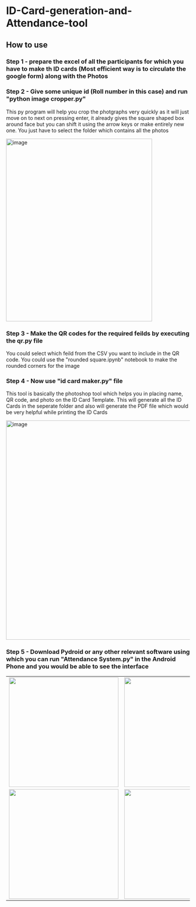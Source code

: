 # ID-Card-generation-and-Attendance-tool

## How to use

### Step 1 - prepare the excel of all the participants for which you have to make th ID cards (Most efficient way is to circulate the google form) along with the Photos 

### Step 2 - Give some unique id (Roll number in this case) and run "python image cropper.py"
This py program will help you crop the photgraphs very quickly as it will just move on to next on pressing enter, it already gives the square shaped box around face but you can shift it using the arrow keys or make entirely new one. You just have to select the folder which contains all the photos

<img width="400" height="500" alt="image" src="https://github.com/user-attachments/assets/11aed34c-bb52-4171-b6e6-f6849d97afd5" />


### Step 3 - Make the QR codes for the required feilds by executing the qr.py file
You could select which feild from the CSV you want to include in the QR code. You could use the "rounded square.ipynb" notebook to make the rounded corners for the image

### Step 4 - Now use "id card maker.py" file
This tool is basically the photoshop tool which helps you in placing name, QR code, and photo on the ID Card Template. This will generate all the ID Cards in the seperate folder and also will generate the PDF file which would be very helpful while printing the ID Cards

<img width="625" height="600" alt="image" src="https://github.com/user-attachments/assets/fd6bad9d-de8b-4afc-93be-050da892444a" />


### Step 5 - Download Pydroid or any other relevant software using which you can run "Attendance System.py" in the Android Phone and you would be able to see the interface

<table>
  <tr>
    <td><img src="https://github.com/user-attachments/assets/ce54faf4-aabb-4e5e-a74a-a08f3aa29b23" width="300"></td>
    <td><img src="https://github.com/user-attachments/assets/a5ec2b82-a508-449a-9914-6d2d5c19b802" width="300"></td>
    <td><img src="https://github.com/user-attachments/assets/57b313bf-2eba-4136-8605-489585163e44" width="300"></td>
  </tr>
  <tr>
    <td><img src="https://github.com/user-attachments/assets/b9878f8b-98cd-4167-9770-eee4867d912c" width="300"></td>
    <td><img src="https://github.com/user-attachments/assets/9e40dcc5-8a90-4ebc-ae0a-f089c05e9715" width="300"></td>
    <td><img src="https://github.com/user-attachments/assets/a25f97a1-6ddc-44ba-8925-b28509fbd98c" width="300"></td>
  </tr>
</table>
